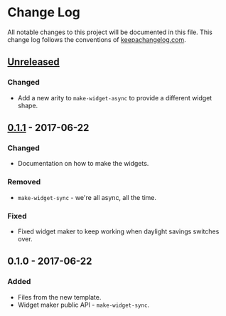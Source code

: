 # Change Log
All notable changes to this project will be documented in this file. This change log follows the conventions of [keepachangelog.com](http://keepachangelog.com/).

## [Unreleased]
### Changed
- Add a new arity to `make-widget-async` to provide a different widget shape.

## [0.1.1] - 2017-06-22
### Changed
- Documentation on how to make the widgets.

### Removed
- `make-widget-sync` - we're all async, all the time.

### Fixed
- Fixed widget maker to keep working when daylight savings switches over.

## 0.1.0 - 2017-06-22
### Added
- Files from the new template.
- Widget maker public API - `make-widget-sync`.

[Unreleased]: https://github.com/your-name/baselearn/compare/0.1.1...HEAD
[0.1.1]: https://github.com/your-name/baselearn/compare/0.1.0...0.1.1

